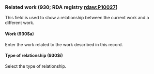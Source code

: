 ### Related work (930; RDA registry [rdaw:P10027](http://www.rdaregistry.info/Elements/w/#P10027))

This field is used to show a relationship between the current work and a different work.

#### Work (930$a)

Enter the work related to the work described in this record.

#### Type of relationship (930$i)

Select the type of relationship.
